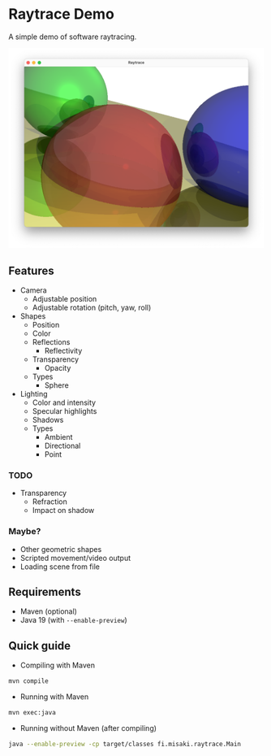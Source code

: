 # Raytrace Demo

A simple demo of software raytracing.

![Screenshot](docs/Screen%20Shot%202023-02-05%20at%2021.54.32.png)

## Features

* Camera
  * Adjustable position
  * Adjustable rotation (pitch, yaw, roll)
* Shapes
  * Position
  * Color
  * Reflections
    * Reflectivity
  * Transparency
    * Opacity
  * Types
    * Sphere
* Lighting
  * Color and intensity
  * Specular highlights
  * Shadows
  * Types
      * Ambient
      * Directional
      * Point

### TODO

* Transparency
  * Refraction
  * Impact on shadow

### Maybe?
* Other geometric shapes
* Scripted movement/video output
* Loading scene from file

## Requirements
* Maven (optional)
* Java 19 (with `--enable-preview`)

## Quick guide

* Compiling with Maven
```bash
mvn compile
```

* Running with Maven
```bash
mvn exec:java
```

* Running without Maven (after compiling)
```bash
java --enable-preview -cp target/classes fi.misaki.raytrace.Main
```